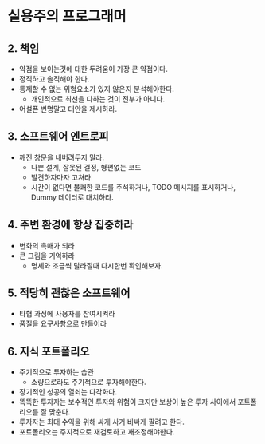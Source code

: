 # 실용주의 프로그래머

## 2. 책임
- 약점을 보이는것에 대한 두려움이 가장 큰 약점이다.
- 정직하고 솔직해야 한다.
- 통제할 수 없는 위험요소가 있지 않은지 분석해야한다.
    - 개인적으로 최선을 다하는 것이 전부가 아니다.
- 어설픈 변명말고 대안을 제시하라.

## 3. 소프트웨어 엔트로피
- 깨진 창문을 내버려두지 말라.
    - 나쁜 설계, 잘못된 결정, 형편없는 코드
    - 발견하자마자 고쳐라
    - 시간이 없다면 불쾌한 코드를 주석하거나, TODO 메시지를 표시하거나, Dummy 데이터로 대치하라.

## 4. 주변 환경에 항상 집중하라
- 변화의 촉매가 되라
- 큰 그림을 기억하라
    - 명세와 조금씩 달라질때 다시한번 확인해보자.

## 5. 적당히 괜찮은 소프트웨어
- 타협 과정에 사용자를 참여시켜라
- 품질을 요구사항으로 만들어라

## 6. 지식 포트폴리오
- 주기적으로 투자하는 습관
    - 소량으로라도 주기적으로 투자해야한다.
- 장기적인 성공의 열쇠는 다각화다.
- 똑똑한 투자자는 보수적인 투자와 위험이 크지만 보상이 높은 투자 사이에서 포트폴리오를 잘 맞춘다.
- 투자자는 최대 수익을 위해 싸게 사거 비싸게 팔려고 한다.
- 포트폴리오는 주지적으로 재검토하고 재조정해야한다.